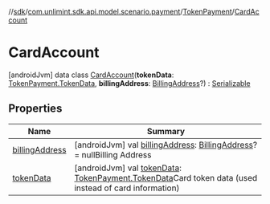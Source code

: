 //[sdk](../../../../index.md)/[com.unlimint.sdk.api.model.scenario.payment](../../index.md)/[TokenPayment](../index.md)/[CardAccount](index.md)



# CardAccount  
 [androidJvm] data class [CardAccount](index.md)(**tokenData**: [TokenPayment.TokenData](../-token-data/index.md), **billingAddress**: [BillingAddress](../../../com.unlimint.sdk.api.model/-billing-address/index.md)?) : [Serializable](https://developer.android.com/reference/kotlin/java/io/Serializable.html)   


## Properties  
  
|  Name |  Summary | 
|---|---|
| <a name="com.unlimint.sdk.api.model.scenario.payment/TokenPayment.CardAccount/billingAddress/#/PointingToDeclaration/"></a>[billingAddress](billing-address.md)| <a name="com.unlimint.sdk.api.model.scenario.payment/TokenPayment.CardAccount/billingAddress/#/PointingToDeclaration/"></a> [androidJvm] val [billingAddress](billing-address.md): [BillingAddress](../../../com.unlimint.sdk.api.model/-billing-address/index.md)? = nullBilling Address   <br>|
| <a name="com.unlimint.sdk.api.model.scenario.payment/TokenPayment.CardAccount/tokenData/#/PointingToDeclaration/"></a>[tokenData](token-data.md)| <a name="com.unlimint.sdk.api.model.scenario.payment/TokenPayment.CardAccount/tokenData/#/PointingToDeclaration/"></a> [androidJvm] val [tokenData](token-data.md): [TokenPayment.TokenData](../-token-data/index.md)Card token data (used instead of card information)   <br>|

